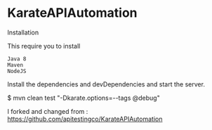 # KarateAPIAutomation
Installation

This require you to install

    Java 8
    Maven
    NodeJS

Install the dependencies and devDependencies and start the server.

$ mvn clean test "-Dkarate.options=--tags @debug"


I forked and changed from : 
https://github.com/apitestingco/KarateAPIAutomation
